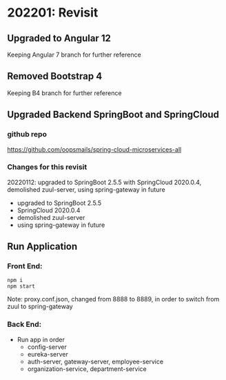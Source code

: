 # 202201: Revisit 

## Upgraded to Angular 12

Keeping Angular 7 branch for further reference

## Removed Bootstrap 4

Keeping B4 branch for further reference

## Upgraded Backend SpringBoot and SpringCloud

### github repo

https://github.com/oopsmails/spring-cloud-microservices-all

### Changes for this revisit

20220112: upgraded to SpringBoot 2.5.5 with SpringCloud 2020.0.4, demolished zuul-server, using spring-gateway in future

- upgraded to SpringBoot 2.5.5
- SpringCloud 2020.0.4
- demolished zuul-server
- using spring-gateway in future



## Run Application

### Front End:

```
npm i
npm start

```

Note: proxy.conf.json, changed from 8888 to 8889, in order to switch from zuul to spring-gateway

### Back End:

- Run app in order
    - config-server
    - eureka-server
    - auth-server, gateway-server, employee-service
    - organization-service, department-service



